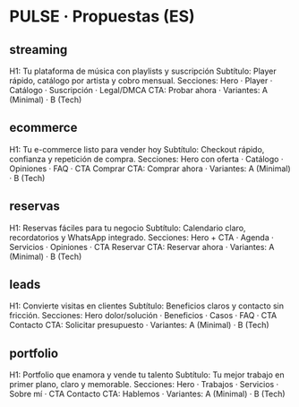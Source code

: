 # PULSE · Propuestas (ES)

## streaming
H1: Tu plataforma de música con playlists y suscripción
Subtítulo: Player rápido, catálogo por artista y cobro mensual.
Secciones: Hero · Player · Catálogo · Suscripción · Legal/DMCA
CTA: Probar ahora · Variantes: A (Minimal) · B (Tech)

## ecommerce
H1: Tu e-commerce listo para vender hoy
Subtítulo: Checkout rápido, confianza y repetición de compra.
Secciones: Hero con oferta · Catálogo · Opiniones · FAQ · CTA Comprar
CTA: Comprar ahora · Variantes: A (Minimal) · B (Tech)

## reservas
H1: Reservas fáciles para tu negocio
Subtítulo: Calendario claro, recordatorios y WhatsApp integrado.
Secciones: Hero + CTA · Agenda · Servicios · Opiniones · CTA Reservar
CTA: Reservar ahora · Variantes: A (Minimal) · B (Tech)

## leads
H1: Convierte visitas en clientes
Subtítulo: Beneficios claros y contacto sin fricción.
Secciones: Hero dolor/solución · Beneficios · Casos · FAQ · CTA Contacto
CTA: Solicitar presupuesto · Variantes: A (Minimal) · B (Tech)

## portfolio
H1: Portfolio que enamora y vende tu talento
Subtítulo: Tu mejor trabajo en primer plano, claro y memorable.
Secciones: Hero · Trabajos · Servicios · Sobre mí · CTA Contacto
CTA: Hablemos · Variantes: A (Minimal) · B (Tech)
